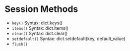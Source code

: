 # Session Methods
- `key()` 
    Syntax: dict.keys()
- `items()`
    Syntax: dict.items()
- `clear()`
    Syntax: dict.clear()
- `setdefault()`
    Syntax: dict.setdefault(key, default_value)
- `flush()`
